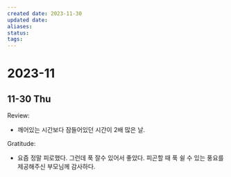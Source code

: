 ```yaml
---
created date: 2023-11-30
updated date: 
aliases: 
status: 
tags: 
---
```

# 2023-11

## 11-30 Thu
Review:
- 깨어있는 시간보다 잠들어있던 시간이 2배 많은 날. 

Gratitude:
- 요즘 정말 피로했다. 그런데 푹 잘수 있어서 좋았다. 피곤할 때 푹 쉴 수 있는 풍요를 제공해주신 부모님께 감사하다. 
